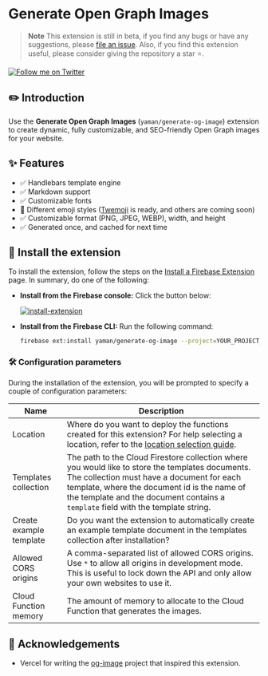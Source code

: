 # Generate Open Graph Images

> **Note** This extension is still in beta, if you find any bugs or have any suggestions, please [file an issue](https://github.com/yamankatby/firebase-extensions/issues/new). Also, if you find this extension useful, please consider giving the repository a star ⭐️.

[![Follow me on Twitter](https://img.shields.io/twitter/follow/yamankatby?style=social)](https://twitter.com/intent/follow?screen_name=yamankatby)

## ✏️ Introduction

Use the **Generate Open Graph Images** (`yaman/generate-og-image`) extension to create dynamic, fully customizable, and SEO-friendly Open Graph images for your website.

## ✨ Features

- ✅ Handlebars template engine
- ✅ Markdown support
- ✅ Customizable fonts
- 🚧 Different emoji styles ([Twemoji](https://twemoji.twitter.com/) is ready, and others are coming soon)
- ✅ Customizable format (PNG, JPEG, WEBP), width, and height
- ✅ Generated once, and cached for next time

## 🧩 Install the extension

To install the extension, follow the steps on the [Install a Firebase Extension](https://firebase.google.com/docs/extensions/install-extensions) page. In summary, do one of the following:

- **Install from the Firebase console:** Click the button below:

  [![install-extension](https://user-images.githubusercontent.com/35961879/201528504-4e99bfc7-8691-4151-b63d-0511097d7c18.png)](https://console.firebase.google.com/project/_/extensions/install?ref=yaman/generate-og-image)

- **Install from the Firebase CLI:** Run the following command:

  ```bash
  firebase ext:install yaman/generate-og-image --project=YOUR_PROJECT_ID
  ```

### 🛠️ Configuration parameters

During the installation of the extension, you will be prompted to specify a couple of configuration parameters:

| Name                    | Description                                                                                                                                                                                                                                                                       |
| ----------------------- | --------------------------------------------------------------------------------------------------------------------------------------------------------------------------------------------------------------------------------------------------------------------------------- |
| Location                | Where do you want to deploy the functions created for this extension? For help selecting a location, refer to the [location selection guide](https://firebase.google.com/docs/functions/locations).                                                                               |
| Templates collection    | The path to the Cloud Firestore collection where you would like to store the templates documents. The collection must have a document for each template, where the document id is the name of the template and the document contains a `template` field with the template string. |
| Create example template | Do you want the extension to automatically create an example template document in the templates collection after installation?                                                                                                                                                    |
| Allowed CORS origins    | A comma-separated list of allowed CORS origins. Use `*` to allow all origins in development mode. This is useful to lock down the API and only allow your own websites to use it.                                                                                                 |
| Cloud Function memory   | The amount of memory to allocate to the Cloud Function that generates the images.                                                                                                                                                                                                 |

## 🙏 Acknowledgements

- Vercel for writing the [og-image](https://github.com/vercel/og-image) project that inspired this extension.
